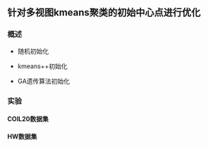 ## 针对多视图kmeans聚类的初始中心点进行优化

### 概述

- 随机初始化

- kmeans++初始化

- GA遗传算法初始化


### 实验

#### COIL20数据集


#### HW数据集




